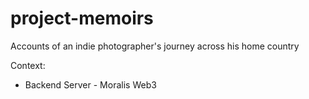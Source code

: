 # project-memoirs
Accounts of an indie photographer's journey across his home country

Context:
- Backend Server - Moralis Web3